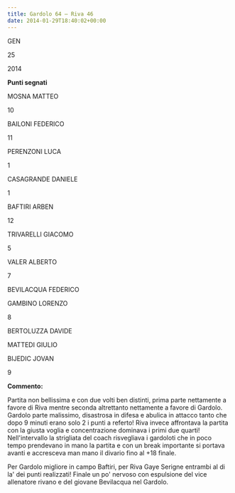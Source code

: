 ```yaml
---
title: Gardolo 64 – Riva 46
date: 2014-01-29T18:40:02+00:00
---
```

GEN

25

2014

**Punti segnati**

MOSNA MATTEO

10

BAILONI FEDERICO

11

PERENZONI LUCA

1

CASAGRANDE DANIELE

1

BAFTIRI ARBEN

12

TRIVARELLI GIACOMO

5

VALER ALBERTO

7

BEVILACQUA FEDERICO

GAMBINO LORENZO

8

BERTOLUZZA DAVIDE

MATTEDI GIULIO

BIJEDIC JOVAN

9

**Commento:**

Partita non bellissima e con due volti ben distinti, prima parte nettamente a favore di Riva mentre seconda altrettanto nettamente a favore di Gardolo. Gardolo parte malissimo, disastrosa in difesa e abulica in attacco tanto che dopo 9 minuti erano solo 2 i punti a referto! Riva invece affrontava la partita con la giusta voglia e concentrazione dominava i primi due quarti! Nell'intervallo la strigliata del coach risvegliava i gardoloti che in poco tempo prendevano in mano la partita e con un break importante si portava avanti e accresceva man mano il divario fino al +18 finale.

Per Gardolo migliore in campo Baftiri, per Riva Gaye Serigne entrambi al di la' dei punti realizzati! Finale un po' nervoso con espulsione del vice allenatore rivano e del giovane Bevilacqua nel Gardolo.